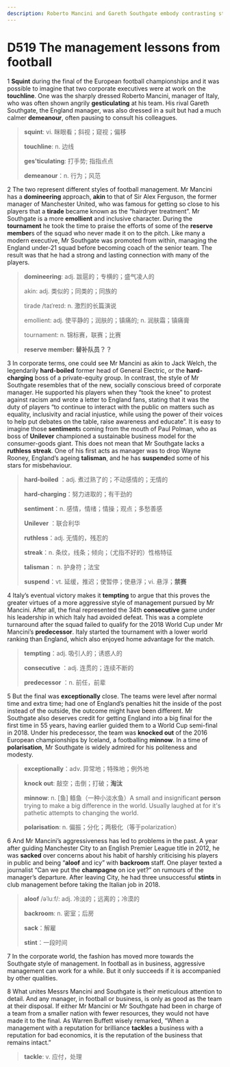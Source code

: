 ```yaml
---
description: Roberto Mancini and Gareth Southgate embody contrasting styles of leadership
---
```


# D519 The management lessons from football
1 **Squint** during the final of the European football championships and it was possible to imagine that two corporate executives were at work on the **touchline**. One was the sharply dressed Roberto Mancini, manager of Italy, who was often shown angrily **gesticulating** at his team. His rival Gareth Southgate, the England manager, was also dressed in a suit but had a much calmer **demeanour**, often pausing to consult his colleagues.

> **squint**: vi. 眯眼看；斜视；窥视；偏移
>
> **touchline**: n. 边线
>
> **ges'ticulating**: 打手势; 指指点点
>
> **demeanour**：n. 行为；风范
>

2 The two represent different styles of football management. Mr Mancini has a **domineering** approach, **akin** to that of Sir Alex Ferguson, the former manager of Manchester United, who was famous for getting so close to his players that a **tirade** became known as the “hairdryer treatment”. Mr Southgate is a more **emollient** and inclusive character. During the **tournament** he took the time to praise the efforts of some of the **reserve member**s of the squad who never made it on to the pitch. Like many a modern executive, Mr Southgate was promoted from within, managing the England under-21 squad before becoming coach of the senior team. The result was that he had a strong and lasting connection with many of the players.

> **domineering**: adj. 跋扈的；专横的；盛气凌人的
>
> akin: adj. 类似的；同类的；同族的
>
> tirade /taɪˈreɪd: n. 激烈的长篇演说
>
> emollient: adj. 使平静的；润肤的；镇痛的; n. 润肤霜；镇痛膏
>
> tournament: n. 锦标赛，联赛；比赛
>
> **reserve member: 替补队员？？**
>

3 In corporate terms, one could see Mr Mancini as akin to Jack Welch, the legendarily **hard-boiled** former head of General Electric, or the **hard-charging** boss of a private-equity group. In contrast, the style of Mr Southgate resembles that of the new, socially conscious breed of corporate manager. He supported his players when they “took the knee” to protest against racism and wrote a letter to England fans, stating that it was the duty of players “to continue to interact with the public on matters such as equality, inclusivity and racial injustice, while using the power of their voices to help put debates on the table, raise awareness and educate”. It is easy to imagine those **sentiment**s coming from the mouth of Paul Polman, who as boss of **Unilever** championed a sustainable business model for the consumer-goods giant. This does not mean that Mr Southgate lacks a **ruthless** **streak**. One of his first acts as manager was to drop Wayne Rooney, England’s ageing **talisman**, and he has **suspend**ed some of his stars for misbehaviour.

> **hard-boiled** ：adj. 煮过熟了的；不动感情的；无情的
>
> **hard-charging**：努力进取的；有干劲的
>
> **sentiment**：n. 感情，情绪；情操；观点；多愁善感
>
> **Unilever** ：联合利华
>
> **ruthless**：adj. 无情的，残忍的
>
> **streak**：n. 条纹，线条；倾向；（尤指不好的）性格特征
>
> **talisman**： n. 护身符；法宝
>
> **suspend**：vt. 延缓，推迟；使暂停；使悬浮；vi. 悬浮；**禁赛**
>

4 Italy’s eventual victory makes it **tempting** to argue that this proves the greater virtues of a more aggressive style of management pursued by Mr Mancini. After all, the final represented the 34th **consecutive** game under his leadership in which Italy had avoided defeat. This was a complete turnaround after the squad failed to qualify for the 2018 World Cup under Mr Mancini’s **predecessor**. Italy started the tournament with a lower world ranking than England, which also enjoyed home advantage for the match.

> **tempting**：adj. 吸引人的；诱惑人的
>
> **consecutive** ：adj. 连贯的；连续不断的
>
> **predecessor** ：n. 前任，前辈
>

5 But the final was **exceptionally** close. The teams were level after normal time and extra time; had one of England’s penalties hit the inside of the post instead of the outside, the outcome might have been different. Mr Southgate also deserves credit for getting England into a big final for the first time in 55 years, having earlier guided them to a World Cup semi-final in 2018. Under his predecessor, the team was **knocked out** of the 2016 European championships by Iceland, a footballing **minnow**. In a time of **polarisation**, Mr Southgate is widely admired for his politeness and modesty.

> **exceptionally**：adv. 异常地；特殊地；例外地
>
> **knock out**: 敲空；击倒；打破；**淘汰**
>
> **minnow**: n. [鱼] 鲦鱼（一种小淡水鱼）A small and insignificant **person** trying to make a big difference in the world. Usually laughed at for it's pathetic attempts to changing the world.
>
> **polarisation**: n. 偏振；分化；两极化（等于polarization）
>

6 And Mr Mancini’s aggressiveness has led to problems in the past. A year after guiding Manchester City to an English Premier League title in 2012, he was **sacked** over concerns about his habit of harshly criticising his players in public and being “**aloof** and icy” with **backroom** staff. One player texted a journalist “Can we put the **champagne** on ice yet?” on rumours of the manager’s departure. After leaving City, he had three unsuccessful **stints** in club management before taking the Italian job in 2018.

> **aloof** /əˈluːf/: adj. 冷淡的；远离的；冷漠的
>
> **backroom**: n. 密室；后房
>
> **sack**：解雇
>
> **stint**：一段时间
>

7 In the corporate world, the fashion has moved more towards the Southgate style of management. In football as in business, aggressive management can work for a while. But it only succeeds if it is accompanied by other qualities.

8 What unites Messrs Mancini and Southgate is their meticulous attention to detail. And any manager, in football or business, is only as good as the team at their disposal. If either Mr Mancini or Mr Southgate had been in charge of a team from a smaller nation with fewer resources, they would not have made it to the final. As Warren Buffett wisely remarked, “When a management with a reputation for brilliance **tackle**s a business with a reputation for bad economics, it is the reputation of the business that remains intact.”

> **tackle**: v. 应付，处理
>

